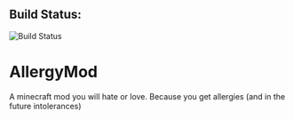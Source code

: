 ## Build Status:
![Build Status](https://api.travis-ci.org/Herobone/AllergyMod.svg?branch=master)

# AllergyMod
A minecraft mod you will hate or love. Because you get allergies (and in the future intolerances)
